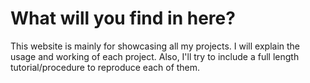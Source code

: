 # What will you find in here?

This website is mainly for showcasing all my projects. I will explain the usage and working of each project.
Also, I'll try to include a full length tutorial/procedure to reproduce each of them.
